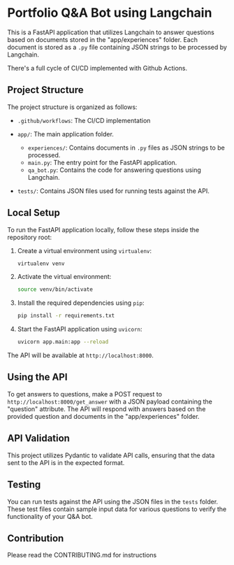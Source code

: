 # Portfolio Q&A Bot using Langchain

This is a FastAPI application that utilizes Langchain to answer questions based on documents stored in the "app/experiences" folder. Each document is stored as a `.py` file containing JSON strings to be processed by Langchain.

There's a full cycle of CI/CD implemented with Github Actions.

## Project Structure

The project structure is organized as follows:
- `.github/workflows`: The CI/CD implementation
- `app/`: The main application folder.
  - `experiences/`: Contains documents in `.py` files as JSON strings to be processed.
  - `main.py`: The entry point for the FastAPI application.
  - `qa_bot.py`: Contains the code for answering questions using Langchain.

- `tests/`: Contains JSON files used for running tests against the API.

## Local Setup

To run the FastAPI application locally, follow these steps inside the repository root:

1. Create a virtual environment using `virtualenv`:

    ```bash
    virtualenv venv
    ```

2. Activate the virtual environment:

    ```bash
    source venv/bin/activate
    ```

3. Install the required dependencies using `pip`:

    ```bash
    pip install -r requirements.txt
    ```

5. Start the FastAPI application using `uvicorn`:

    ```bash
    uvicorn app.main:app --reload
    ```

The API will be available at `http://localhost:8000`.

## Using the API

To get answers to questions, make a POST request to `http://localhost:8000/get_answer` with a JSON payload containing the "question" attribute. The API will respond with answers based on the provided question and documents in the "app/experiences" folder.

## API Validation

This project utilizes Pydantic to validate API calls, ensuring that the data sent to the API is in the expected format.

## Testing

You can run tests against the API using the JSON files in the `tests` folder. These test files contain sample input data for various questions to verify the functionality of your Q&A bot.

## Contribution 

Please read the CONTRIBUTING.md for instructions
